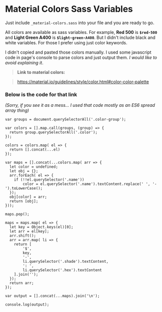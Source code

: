 # Material Colors Sass Variables

Just include `_material-colors.sass` into your file and you are ready to go.

All colors are available as sass variables. For example, **Red 500** is **`$red-500`** and **Light Green A400** is **`$light-green-A400`**. But I didn't include black and white variables. For those I prefer using just color keywords.

I didn't copied and pasted those colors manually. I used some javascript code in page's console to parse colors and just output them. *I would like to avoid explaining it*.

> **Link to material colors:**

> https://material.io/guidelines/style/color.html#color-color-palette

### Below is the code for that link
*(Sorry, if you see it as a mess... I used that code mostly as an ES6 spread array thing)*
```
var groups = document.querySelectorAll('.color-group');

var colors = [].map.call(groups, (group) => {
  return group.querySelectorAll('.color');
});

colors = colors.map( el => { 
  return [].concat(...el) 
});

var maps = [].concat(...colors.map( arr => {
  let color = undefined;
  let obj = {};
  arr.forEach( el => {
    if (!!el.querySelector('.name'))
		color = el.querySelector('.name').textContent.replace(' ', '-').toLowerCase();
  });
  obj[color] = arr;
  return [obj];
}));

maps.pop();

maps = maps.map( el => {
  let key = Object.keys(el)[0];
  let arr = el[key];
  arr.shift();
  arr = arr.map( li => {
    return [
		'$', 
		key, 
		'-', 
		li.querySelector('.shade').textContent, 
		': ', 
		li.querySelector('.hex').textContent
	].join('');
  });
  return arr;
});

var output = [].concat(...maps).join('\n');

console.log(output);
```
